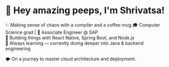 # 👋 Hey amazing peeps, I'm Shrivatsa!

✨ Making sense of chaos with a compiler and a coffee mug
🎓 Computer Science grad | 💼 Associate  Engineer @ SAP  
🔧 Building things with React Native, Spring Boot, and Node.js  
🌱 Always learning — currently diving deeper into Java & backend engineering

🌩️ On a journey to master cloud architecture and deployment.

